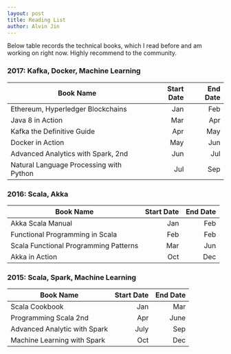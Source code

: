 ```yaml
---
layout: post
title: Reading List
author: Alvin Jin
---
```


Below table records the technical books, which I read before and am working on right now.
Highly recommend to the community.

### 2017: Kafka, Docker, Machine Learning

| Book Name   |  Start Date  | End Date  |
|-------------| -----:|-----:|
|  Ethereum, Hyperledger Blockchains   |  Jan  |  Feb |
|  Java 8 in Action  |  Mar   |  Apr    |
|  Kafka the Definitive Guide |  Apr  |  May  |
|  Docker in Action  |  May |  Jun  |
|  Advanced Analytics with Spark, 2nd | Jun | Jul |
|  Natural Language Processing with Python | Jul | Sep |

### 2016: Scala, Akka

| Book Name   | Start Date  | End Date  |
|-------------| -----:|-----:|
|  Akka Scala Manual   |  Jan   |  Feb    |
|  Functional Programming in Scala  |   Feb  |  Feb  |
|  Scala Functional Programming Patterns  |  Mar | Jun |
|  Akka in Action  |  Oct   |  Dec    |


### 2015: Scala, Spark, Machine Learning

| Book Name   | Start Date  | End Date  |
|-------------| -----:|-----:|
|  Scala Cookbook | Jan |  Mar    |
|  Programming Scala 2nd     | Apr  |  June    |
|  Advanced Analytic with Spark    |  July   |   Sep   |
|  Machine Learning with Spark  |  Oct   |  Dec    |
